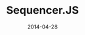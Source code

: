 ---
date: '2014-04-28'
title: Sequencer.JS
description: 'Sequencer.JS was created for a motion scripting class. It utilizes processing.js, lowLag.js, dat.gui.js and jquery. The ultimate idea of a sequencer is to sequence through each drum track to play music. This was relatively easy to accomplish by using loops in JavaScript. The buttons are built using proccesing.js and the playback is controlled using dat.gui. This project works best using Google Chrome.'
image_url: 'mockup.png'
image_alt: 'Sequencer.JS Website on computer, tablet, and phone.'
link_1_copy: 'Visit Site'
link_1_link: '#'
link_2_copy: 'View Documentation'
link_2_link: '#'
---